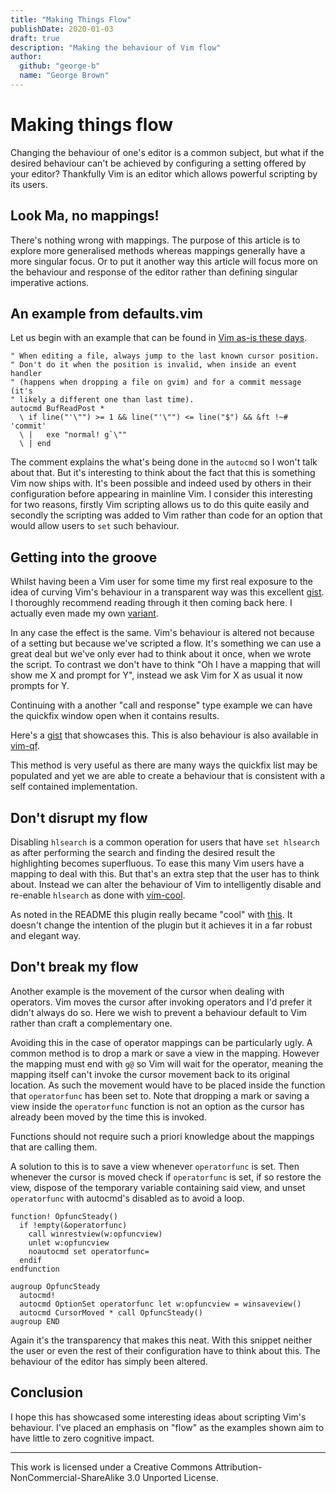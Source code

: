```yaml
---
title: "Making Things Flow"
publishDate: 2020-01-03
draft: true
description: "Making the behaviour of Vim flow"
author:
  github: "george-b"
  name: "George Brown"
---
```


# Making things flow

Changing the behaviour of one's editor is a common subject, but what if the desired behaviour can't be achieved by configuring a setting offered by your editor? Thankfully Vim is an editor which allows powerful scripting by its users.

## Look Ma, no mappings!

There's nothing wrong with mappings. The purpose of this article is to explore more generalised methods whereas mappings generally have a more singular focus. Or to put it another way this article will focus more on the behaviour and response of the editor rather than defining singular imperative actions.

## An example from defaults.vim

Let us begin with an example that can be found in [Vim as-is these days][defaults.vim].

```vim
" When editing a file, always jump to the last known cursor position.
" Don't do it when the position is invalid, when inside an event handler
" (happens when dropping a file on gvim) and for a commit message (it's
" likely a different one than last time).
autocmd BufReadPost *
  \ if line("'\"") >= 1 && line("'\"") <= line("$") && &ft !~# 'commit'
  \ |   exe "normal! g`\""
  \ | end
```

The comment explains the what's being done in the `autocmd` so I won't talk about that. But it's interesting to think about the fact that this is something Vim now ships with. It's been possible and indeed used by others in their configuration before appearing in mainline Vim. I consider this interesting for two reasons, firstly Vim scripting allows us to do this quite easily and secondly the scripting was added to Vim rather than code for an option that would allow users to `set` such behaviour.

## Getting into the groove

Whilst having been a Vim user for some time my first real exposure to the idea of curving Vim's behaviour in a transparent way was this excellent [gist][CCR]. I thoroughly recommend reading through it then coming back here. I actually even made my own [variant][Autoreply].

In any case the effect is the same. Vim's behaviour is altered not because of a setting but because we've scripted a flow. It's something we can use a great deal but we've only ever had to think about it once, when we wrote the script. To contrast we don't have to think "Oh I have a mapping that will show me X and prompt for Y", instead we ask Vim for X as usual it now prompts for Y.

Continuing with a another "call and response" type example we can have the quickfix window open when it contains results.

Here's a [gist][instant-grep] that showcases this. This is also behaviour is also available in [vim-qf][vim-qf].

This method is very useful as there are many ways the quickfix list may be populated and yet we are able to create a behaviour that is consistent with a self contained implementation.

## Don't disrupt my flow

Disabling `hlsearch` is a common operation for users that have `set hlsearch` as after performing the search and finding the desired result the highlighting becomes superfluous. To ease this many Vim users have a mapping to deal with this. But that's an extra step that the user has to think about. Instead we can alter the behaviour of Vim to intelligently disable and re-enable `hlsearch` as done with [vim-cool][vim-cool].

As noted in the README this plugin really became "cool" with [this][vim-cool_purpleP]. It doesn't change the intention of the plugin but it achieves it in a far robust and elegant way.

## Don't break my flow

Another example is the movement of the cursor when dealing with operators. Vim moves the cursor after invoking operators and I'd prefer it didn't always do so. Here we wish to prevent a behaviour default to Vim rather than craft a complementary one.

Avoiding this in the case of operator mappings can be particularly ugly. A common method is to drop a mark or save a view in the mapping. However the mapping must end with `g@` so Vim will wait for the operator, meaning the mapping itself can't invoke the cursor movement back to its original location. As such the movement would have to be placed inside the function that `operatorfunc` has been set to. Note that dropping a mark or saving a view inside the `operatorfunc` function is not an option as the cursor has already been moved by the time this is invoked.

Functions should not require such a priori knowledge about the mappings that are calling them.

A solution to this is to save a view whenever `operatorfunc` is set. Then whenever the cursor is moved check if `operatorfunc` is set, if so restore the view, dispose of the temporary variable containing said view, and unset `operatorfunc` with autocmd's disabled as to avoid a loop.

```vim
function! OpfuncSteady()
  if !empty(&operatorfunc)
    call winrestview(w:opfuncview)
    unlet w:opfuncview
    noautocmd set operatorfunc=
  endif
endfunction

augroup OpfuncSteady
  autocmd!
  autocmd OptionSet operatorfunc let w:opfuncview = winsaveview()
  autocmd CursorMoved * call OpfuncSteady()
augroup END
```

Again it's the transparency that makes this neat. With this snippet neither the user or even the rest of their configuration have to think about this. The behaviour of the editor has simply been altered.

## Conclusion

I hope this has showcased some interesting ideas about scripting Vim's behaviour. I've placed an emphasis on "flow" as the examples shown aim to have little to zero cognitive impact.

---

This work is licensed under a Creative Commons Attribution-NonCommercial-ShareAlike 3.0 Unported License.

[defaults.vim]: https://github.com/vim/vim/blob/eaf35241197fc6b9ee9af993095bf5e6f35c8f1a/runtime/defaults.vim#L108-L117
[CCR]: https://gist.github.com/romainl/047aca21e338df7ccf771f96858edb86
[autoreply]: https://gist.github.com/george-b/2f842efaf2141cb935a81f6174b6401f
[instant-grep]: https://gist.github.com/romainl/56f0c28ef953ffc157f36cc495947ab3
[vim-qf]: https://github.com/romainl/vim-qf
[vim-cool]: https://github.com/romainl/vim-cool
[vim-cool_purpleP]: https://github.com/romainl/vim-cool/issues/9

[//]: # ( Vim: set spell spelllang=en: )
